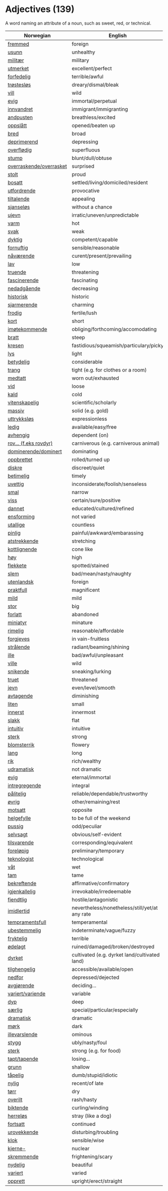 # Adjectives (139)

A word naming an attribute of a noun, such as sweet, red, or technical.

| Norwegian | English |
| --- | --- |
| [fremmed](https://www.ordnett.no/search?language=no&phrase=fremmed) | foreign |
| [usunn](https://www.ordnett.no/search?language=no&phrase=usunn) | unhealthy |
| [militær](https://www.ordnett.no/search?language=no&phrase=militær) | military |
| [utmerket](https://www.ordnett.no/search?language=no&phrase=utmerket) | excellent/perfect |
| [forfedelig](https://www.ordnett.no/search?language=no&phrase=forfedelig) | terrible/awful |
| [trøstesløs](https://www.ordnett.no/search?language=no&phrase=trøstesløs) | dreary/dismal/bleak |
| [vill](https://www.ordnett.no/search?language=no&phrase=vill) | wild |
| [evig](https://www.ordnett.no/search?language=no&phrase=evig) | immortal/perpetual |
| [innvandret](https://www.ordnett.no/search?language=no&phrase=innvandret) | immigrant/immigranting |
| [andpusten](https://www.ordnett.no/search?language=no&phrase=andpusten) | breathless/excited |
| [oppslått](https://www.ordnett.no/search?language=no&phrase=oppslått) | opened/beaten up |
| [bred](https://www.ordnett.no/search?language=no&phrase=bred) | broad |
| [deprimerend](https://www.ordnett.no/search?language=no&phrase=deprimerend) | depressing |
| [overflødig](https://www.ordnett.no/search?language=no&phrase=overflødig) | superfluous |
| [stump](https://www.ordnett.no/search?language=no&phrase=stump) | blunt/dull/obtuse |
| [overraskende/overrasket](https://www.ordnett.no/search?language=no&phrase=overraskende/overrasket) | surprised |
| [stolt](https://www.ordnett.no/search?language=no&phrase=stolt) | proud |
| [bosatt](https://www.ordnett.no/search?language=no&phrase=bosatt) | settled/living/domiciled/resident |
| [utfordrende](https://www.ordnett.no/search?language=no&phrase=utfordrende) | provocative |
| [tiltalende](https://www.ordnett.no/search?language=no&phrase=tiltalende) | appealing |
| [sjanseløs](https://www.ordnett.no/search?language=no&phrase=sjanseløs) | without a chance |
| [ujevn](https://www.ordnett.no/search?language=no&phrase=ujevn) | irratic/uneven/unpredictable |
| [varm](https://www.ordnett.no/search?language=no&phrase=varm) | hot |
| [svak](https://www.ordnett.no/search?language=no&phrase=svak) | weak |
| [dyktig](https://www.ordnett.no/search?language=no&phrase=dyktig) | competent/capable |
| [fornuftig](https://www.ordnett.no/search?language=no&phrase=fornuftig) | sensible/reasonable |
| [nåværende](https://www.ordnett.no/search?language=no&phrase=nåværende) | curent/present/prevailing |
| [lav](https://www.ordnett.no/search?language=no&phrase=lav) | low |
| [truende](https://www.ordnett.no/search?language=no&phrase=truende) | threatening |
| [fascinerende](https://www.ordnett.no/search?language=no&phrase=fascinerende) | fascinating |
| [nedadgående](https://www.ordnett.no/search?language=no&phrase=nedadgående) | decreasing |
| [historisk](https://www.ordnett.no/search?language=no&phrase=historisk) | historic |
| [sjarmerende](https://www.ordnett.no/search?language=no&phrase=sjarmerende) | charming |
| [frodig](https://www.ordnett.no/search?language=no&phrase=frodig) | fertile/lush |
| [kort](https://www.ordnett.no/search?language=no&phrase=kort) | short |
| [imøtekommende](https://www.ordnett.no/search?language=no&phrase=imøtekommende) | obliging/forthcoming/accomodating |
| [bratt](https://www.ordnett.no/search?language=no&phrase=bratt) | steep |
| [kresen](https://www.ordnett.no/search?language=no&phrase=kresen) | fastidious/squeamish/particulary/picky |
| [lys](https://www.ordnett.no/search?language=no&phrase=lys) | light |
| [betydelig](https://www.ordnett.no/search?language=no&phrase=betydelig) | considerable |
| [trang](https://www.ordnett.no/search?language=no&phrase=trang) | tight (e.g. for clothes or a room) |
| [medtatt](https://www.ordnett.no/search?language=no&phrase=medtatt) | worn out/exhausted |
| [vid](https://www.ordnett.no/search?language=no&phrase=vid) | loose |
| [kald](https://www.ordnett.no/search?language=no&phrase=kald) | cold |
| [vitenskapelig](https://www.ordnett.no/search?language=no&phrase=vitenskapelig) | scientific/scholarly |
| [massiv](https://www.ordnett.no/search?language=no&phrase=massiv) | solid (e.g. gold) |
| [uttrykksløs](https://www.ordnett.no/search?language=no&phrase=uttrykksløs) | expressionless |
| [ledig](https://www.ordnett.no/search?language=no&phrase=ledig) | available/easy/free |
| [avhengig](https://www.ordnett.no/search?language=no&phrase=avhengig) | dependent (on) |
| [rov... (f.eks rovdyr)](https://www.ordnett.no/search?language=no&phrase=rov...%20(f.eks%20rovdyr)) | carniverous (e.g. carniverous animal) |
| [dominerende/dominert](https://www.ordnett.no/search?language=no&phrase=dominerende/dominert) | dominating |
| [oppbrettet](https://www.ordnett.no/search?language=no&phrase=oppbrettet) | rolled/turned up |
| [diskre](https://www.ordnett.no/search?language=no&phrase=diskre) | discreet/quiet |
| [betimelig](https://www.ordnett.no/search?language=no&phrase=betimelig) | timely |
| [uvettig](https://www.ordnett.no/search?language=no&phrase=uvettig) | inconsiderate/foolish/senseless |
| [smal](https://www.ordnett.no/search?language=no&phrase=smal) | narrow |
| [viss](https://www.ordnett.no/search?language=no&phrase=viss) | certain/sure/positive |
| [dannet](https://www.ordnett.no/search?language=no&phrase=dannet) | educated/cultured/refined |
| [ensforming](https://www.ordnett.no/search?language=no&phrase=ensforming) | not varied |
| [utallige](https://www.ordnett.no/search?language=no&phrase=utallige) | countless |
| [pinlig](https://www.ordnett.no/search?language=no&phrase=pinlig) | painful/awkward/embarassing |
| [atstrekkende](https://www.ordnett.no/search?language=no&phrase=atstrekkende) | stretching |
| [kottlignende](https://www.ordnett.no/search?language=no&phrase=kottlignende) | cone like |
| [høy](https://www.ordnett.no/search?language=no&phrase=høy) | high |
| [flekkete](https://www.ordnett.no/search?language=no&phrase=flekkete) | spotted/stained |
| [slem](https://www.ordnett.no/search?language=no&phrase=slem) | bad/mean/nasty/naughty |
| [utenlandsk](https://www.ordnett.no/search?language=no&phrase=utenlandsk) | foreign |
| [praktfull](https://www.ordnett.no/search?language=no&phrase=praktfull) | magnificent |
| [mild](https://www.ordnett.no/search?language=no&phrase=mild) | mild |
| [stor](https://www.ordnett.no/search?language=no&phrase=stor) | big |
| [forlatt](https://www.ordnett.no/search?language=no&phrase=forlatt) | abandoned |
| [miniatyr](https://www.ordnett.no/search?language=no&phrase=miniatyr) | minature |
| [rimelig](https://www.ordnett.no/search?language=no&phrase=rimelig) | reasonable/affordable |
| [forgjeves](https://www.ordnett.no/search?language=no&phrase=forgjeves) | in vain-fruitless |
| [strålende](https://www.ordnett.no/search?language=no&phrase=strålende) | radiant/beaming/shining |
| [ille](https://www.ordnett.no/search?language=no&phrase=ille) | bad/awful/unpleasant |
| [ville](https://www.ordnett.no/search?language=no&phrase=ville) | wild |
| [snikende](https://www.ordnett.no/search?language=no&phrase=snikende) | sneaking/lurking |
| [truet](https://www.ordnett.no/search?language=no&phrase=truet) | threatened |
| [jevn](https://www.ordnett.no/search?language=no&phrase=jevn) | even/level/smooth |
| [avtagende](https://www.ordnett.no/search?language=no&phrase=avtagende) | diminishing |
| [liten](https://www.ordnett.no/search?language=no&phrase=liten) | small |
| [innerst](https://www.ordnett.no/search?language=no&phrase=innerst) | innermost |
| [slakk](https://www.ordnett.no/search?language=no&phrase=slakk) | flat |
| [intuitiv](https://www.ordnett.no/search?language=no&phrase=intuitiv) | intuitive |
| [sterk](https://www.ordnett.no/search?language=no&phrase=sterk) | strong |
| [blomsterrik](https://www.ordnett.no/search?language=no&phrase=blomsterrik) | flowery |
| [lang](https://www.ordnett.no/search?language=no&phrase=lang) | long |
| [rik](https://www.ordnett.no/search?language=no&phrase=rik) | rich/wealthy |
| [udramatisk](https://www.ordnett.no/search?language=no&phrase=udramatisk) | not dramatic |
| [evig](https://www.ordnett.no/search?language=no&phrase=evig) | eternal/immortal |
| [intregregende](https://www.ordnett.no/search?language=no&phrase=intregregende) | integral |
| [pålitelig](https://www.ordnett.no/search?language=no&phrase=pålitelig) | reliable/dependable/trustworthy |
| [øvrig](https://www.ordnett.no/search?language=no&phrase=øvrig) | other/remaining/rest |
| [motsatt](https://www.ordnett.no/search?language=no&phrase=motsatt) | opposite |
| [helgefylle](https://www.ordnett.no/search?language=no&phrase=helgefylle) | to be full of the weekend |
| [pussig](https://www.ordnett.no/search?language=no&phrase=pussig) | odd/peculiar |
| [selvsagt](https://www.ordnett.no/search?language=no&phrase=selvsagt) | obvious/self-evident |
| [tilsvarende](https://www.ordnett.no/search?language=no&phrase=tilsvarende) | corresponding/equivalent |
| [foreløpig](https://www.ordnett.no/search?language=no&phrase=foreløpig) | preliminary/temporary |
| [teknologist](https://www.ordnett.no/search?language=no&phrase=teknologist) | technological |
| [våt](https://www.ordnett.no/search?language=no&phrase=våt) | wet |
| [tam](https://www.ordnett.no/search?language=no&phrase=tam) | tame |
| [bekreftende](https://www.ordnett.no/search?language=no&phrase=bekreftende) | affirmative/confirmatory |
| [igjenkallelig](https://www.ordnett.no/search?language=no&phrase=igjenkallelig) | irrevokable/irredeemable |
| [fiendtlig](https://www.ordnett.no/search?language=no&phrase=fiendtlig) | hostile/antagonistic |
| [imidlertid](https://www.ordnett.no/search?language=no&phrase=imidlertid) | nevertheless/nonetheless/still/yet/at any rate |
| [tempramentsfull](https://www.ordnett.no/search?language=no&phrase=tempramentsfull) | temperamental |
| [ubestemmelig](https://www.ordnett.no/search?language=no&phrase=ubestemmelig) | indeterminate/vague/fuzzy |
| [fryktelig](https://www.ordnett.no/search?language=no&phrase=fryktelig) | terrible |
| [ødelagt](https://www.ordnett.no/search?language=no&phrase=ødelagt) | ruined/damaged/broken/destroyed |
| [dyrket](https://www.ordnett.no/search?language=no&phrase=dyrket) | cultivated (e.g. dyrket land/cultivated land) |
| [tilghengelig](https://www.ordnett.no/search?language=no&phrase=tilghengelig) | accessible/available/open |
| [nedfor](https://www.ordnett.no/search?language=no&phrase=nedfor) | depressed/dejected |
| [avgjørende](https://www.ordnett.no/search?language=no&phrase=avgjørende) | deciding... |
| [variert/variende](https://www.ordnett.no/search?language=no&phrase=variert/variende) | variable |
| [dyp](https://www.ordnett.no/search?language=no&phrase=dyp) | deep |
| [særlig](https://www.ordnett.no/search?language=no&phrase=særlig) | special/particular/especially |
| [dramatisk](https://www.ordnett.no/search?language=no&phrase=dramatisk) | dramatic |
| [mørk](https://www.ordnett.no/search?language=no&phrase=mørk) | dark |
| [illevarslende](https://www.ordnett.no/search?language=no&phrase=illevarslende) | ominous |
| [stygg](https://www.ordnett.no/search?language=no&phrase=stygg) | ubly/nasty/foul |
| [sterk](https://www.ordnett.no/search?language=no&phrase=sterk) | strong (e.g. for food) |
| [tapt/tapende](https://www.ordnett.no/search?language=no&phrase=tapt/tapende) | losing... |
| [grunn](https://www.ordnett.no/search?language=no&phrase=grunn) | shallow |
| [tåpelig](https://www.ordnett.no/search?language=no&phrase=tåpelig) | dumb/stupid/idiotic |
| [nylig](https://www.ordnett.no/search?language=no&phrase=nylig) | recent/of late |
| [tørr](https://www.ordnett.no/search?language=no&phrase=tørr) | dry |
| [overilt](https://www.ordnett.no/search?language=no&phrase=overilt) | rash/hasty |
| [biktende](https://www.ordnett.no/search?language=no&phrase=biktende) | curling/winding |
| [herreløs](https://www.ordnett.no/search?language=no&phrase=herreløs) | stray (like a dog) |
| [fortsatt](https://www.ordnett.no/search?language=no&phrase=fortsatt) | continued |
| [urovekkende](https://www.ordnett.no/search?language=no&phrase=urovekkende) | disturbing/troubling |
| [klok](https://www.ordnett.no/search?language=no&phrase=klok) | sensible/wise |
| [kjerne-](https://www.ordnett.no/search?language=no&phrase=kjerne-) | nuclear |
| [skremmende](https://www.ordnett.no/search?language=no&phrase=skremmende) | frightening/scary |
| [nydelig](https://www.ordnett.no/search?language=no&phrase=nydelig) | beautiful |
| [variert](https://www.ordnett.no/search?language=no&phrase=variert) | varied |
| [opprett](https://www.ordnett.no/search?language=no&phrase=opprett) | upright/erect/straight |

